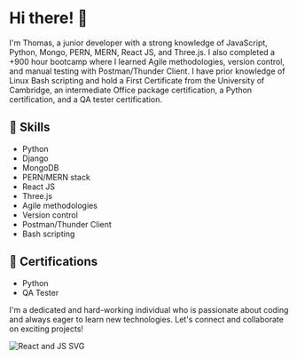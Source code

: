 # Hi there! 👋

I'm Thomas, a junior developer with a strong knowledge of JavaScript, Python, Mongo, PERN, MERN, React JS, and Three.js. I also completed a +900 hour bootcamp where I learned Agile methodologies, version control, and manual testing with Postman/Thunder Client. I have prior knowledge of Linux Bash scripting and hold a First Certificate from the University of Cambridge, an intermediate Office package certification, a Python certification, and a QA tester certification.

## 🔧 Skills
- Python
- Django
- MongoDB
- PERN/MERN stack
- React JS
- Three.js
- Agile methodologies
- Version control
- Postman/Thunder Client
- Bash scripting

## 📜 Certifications
- Python
- QA Tester

I'm a dedicated and hard-working individual who is passionate about coding and always eager to learn new technologies. Let's connect and collaborate on exciting projects!

![React and JS SVG](https://cdn.svgporn.com/logos/react.svg)
